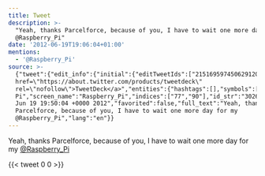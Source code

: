 ```yaml
---
title: Tweet
description: >-
  "Yeah, thanks Parcelforce, because of you, I have to wait one more day for my
  @Raspberry_Pi"
date: '2012-06-19T19:06:04+01:00'
mentions:
  - '@Raspberry_Pi'
source: >-
  {"tweet":{"edit_info":{"initial":{"editTweetIds":["215169597450629120"],"editableUntil":"2012-06-19T20:50:04.347Z","editsRemaining":"5","isEditEligible":true}},"retweeted":false,"source":"<a
  href=\"https://about.twitter.com/products/tweetdeck\"
  rel=\"nofollow\">TweetDeck</a>","entities":{"hashtags":[],"symbols":[],"user_mentions":[{"name":"Raspberry
  Pi","screen_name":"Raspberry_Pi","indices":["77","90"],"id_str":"302666251","id":"302666251"}],"urls":[]},"display_text_range":["0","90"],"favorite_count":"0","id_str":"215169597450629120","truncated":false,"retweet_count":"0","id":"215169597450629120","created_at":"Tue
  Jun 19 19:50:04 +0000 2012","favorited":false,"full_text":"Yeah, thanks
  Parcelforce, because of you, I have to wait one more day for my
  @Raspberry_Pi","lang":"en"}}
---
```

Yeah, thanks Parcelforce, because of you, I have to wait one more day for my [@Raspberry_Pi](https://twitter.com/@Raspberry_Pi)
    
{{< tweet 0 0 >}}
    
